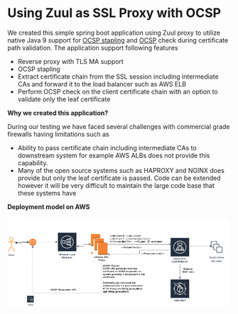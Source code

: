 # Using Zuul as SSL Proxy with OCSP
We created this simple spring boot application using Zuul proxy to utilize native Java 9 support for [OCSP stapling](https://en.wikipedia.org/wiki/OCSP_stapling) and [OCSP](https://en.wikipedia.org/wiki/Online_Certificate_Status_Protocol) check during certificate path validation. The application support following features

 - Reverse proxy with TLS MA support
 - OCSP stapling
 - Extract certificate chain from the SSL session including intermediate CAs and forward it to the load balancer such as AWS ELB
 - Perform OCSP check on the client certificate chain with an option to validate only the leaf certificate
 
 **Why we created this application?** 
 
During our testing we have faced several challenges with commercial grade firewalls having limitations such as 
 
 - Ability to pass certificate chain including intermediate CAs to downstream system for example AWS ALBs does not provide this capability. 
 - Many of the open source systems such as HAPROXY and NGINX does provide but only the leaf certificate is passed. Code can be extended however it will be very difficult to maintain the large code base that these systems have
 
 **Deployment model on AWS**
 
 ![](SSLProxyArchitecture.png)
